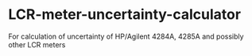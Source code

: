 # LCR-meter-uncertainty-calculator
For calculation of uncertainty of HP/Agilent 4284A, 4285A and possibly other LCR meters